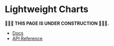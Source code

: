 # Lightweight Charts

**🚧🚧🚧 THIS PAGE IS UNDER CONSTRUCTION 🚧🚧🚧.**

- [Docs](/docs)
- [API Reference](/docs/api)
